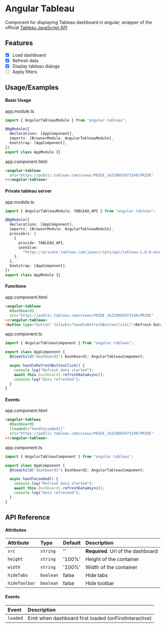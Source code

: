 # Angular Tableau

Component for displaying Tableau dashboard in angular, wrapper of the official [Tableau JavaScript API](https://help.tableau.com/current/api/js_api/en-us/JavaScriptAPI/js_api_ref.htm)

## Features

- [x] Load dashboard
- [x] Refresh data
- [x] Display tableau dialogs
- [ ] Apply filters

## Usage/Examples

#### Basic Usage

app.module.ts

```typescript
import { AngularTableauModule } from "angular-tableau";

@NgModule({
  declarations: [AppComponent],
  imports: [BrowserModule, AngularTableauModule],
  bootstrap: [AppComponent],
})
export class AppModule {}
```

app.component.html

```html
<angular-tableau
  src="https://public.tableau.com/views/PRIDE_16229892973240/PRIDE"
></angular-tableau>
```

#### Private tableau server

app.module.ts

```typescript
import { AngularTableauModule, TABLEAU_API } from "angular-tableau";

@NgModule({
  declarations: [AppComponent],
  imports: [BrowserModule, AngularTableauModule],
  providers: [
    {
      provide: TABLEAU_API,
      useValue:
        "https://private.tableau.com/javascripts/api/tableau-2.8.0.min.js",
    },
  ],
  bootstrap: [AppComponent],
})
export class AppModule {}
```

#### Functions

app.component.html

```html
<angular-tableau
  #dashboard1
  src="https://public.tableau.com/views/PRIDE_16229892973240/PRIDE"
></angular-tableau>
<button type="button" (click)="handleRefreshButtonClick()">Refresh Data</button>
```

app.component.ts

```typescript
import { AngularTableauComponent } from "angular-tableau";

export class AppComponent {
  @ViewChild("dashboard1") Dashboard1: AngularTableauCompoment;

  async handleRefreshButtonClick() {
    console.log("Refresh data started");
    await this.Dashboard1.refreshDataAsync();
    console.log("Data refreshed");
  }
}
```

#### Events

app.component.html

```html
<angular-tableau
  #dashboard1
  (loaded)="handleLoaded()"
  src="https://public.tableau.com/views/PRIDE_16229892973240/PRIDE"
></angular-tableau>
```

app.component.ts

```typescript
import { AngularTableauComponent } from "angular-tableau";

export class AppComponent {
  @ViewChild("dashboard1") Dashboard1: AngularTableauCompoment;

  async handleLoaded() {
    console.log("Refresh data started");
    await this.Dashboard1.refreshDataAsync();
    console.log("Data refreshed");
  }
}
```

## API Reference

#### Attributes

| Attribute     | Type      | Default | Description                        |
| :------------ | :-------- | :------ | :--------------------------------- |
| `src`         | `string`  | ''      | **Required**. Url of the dashboard |
| `height`      | `string`  | '100%'  | Height of the container            |
| `width`       | `string`  | '100%'  | Width of the container             |
| `hideTabs`    | `boolean` | false   | Hide tabs                          |
| `hideToolbar` | `boolean` | false   | Hide toolbar                       |

#### Events

| Event    | Description                                           |
| :------- | :---------------------------------------------------- |
| `loaded` | Emit when dashboard first loaded (onFirstInteractive) |
